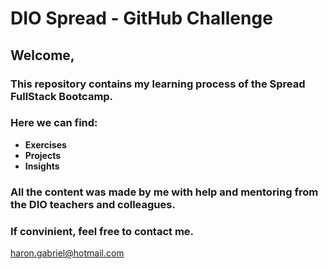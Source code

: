 # **DIO Spread - GitHub Challenge**

## Welcome,

### This repository contains my learning process of the Spread FullStack Bootcamp.

### Here we can find:
- **Exercises**
- **Projects**
- **Insights**

### All the content was made by me with help and mentoring from the DIO teachers and colleagues.
### If convinient, feel free to contact me.

haron.gabriel@hotmail.com
